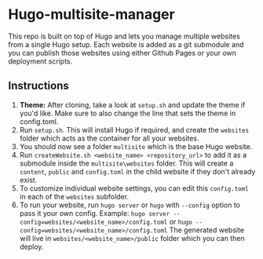 # Hugo-multisite-manager

This repo is built on top of Hugo and lets you manage multiple websites from a single Hugo setup.
Each website is added as a git submodule and you can publish those websites using either Github Pages or your own deployment scripts.

## Instructions

1. **Theme:** After cloning, take a look at `setup.sh` and update the theme if you'd like. Make sure to also change the line that sets the theme in config.toml. 
2. Run `setup.sh`. This will install Hugo if required, and create the `websites` folder which acts as the container for all your websites.
3. You should now see a folder `multisite` which is the base Hugo website.
4. Run `createWebsite.sh <website_name> <repository_url>` to add it as a submodule inside the `multisite\websites` folder. This will create a `content`, `public` and `config.toml` in the child website if they don't already exist.
5. To customize individual website settings, you can edit this `config.toml` in each of the `websites` subfolder.
6. To run your website, run `hugo server` or `hugo` with `--config` option to pass it your own config.
    Example: `hugo server --config=websites/<website_name>/config.toml` or `hugo --config=websites/<website_name>/config.toml`
    The generated website will live in `websites/<website_name>/public` folder which you can then deploy.
